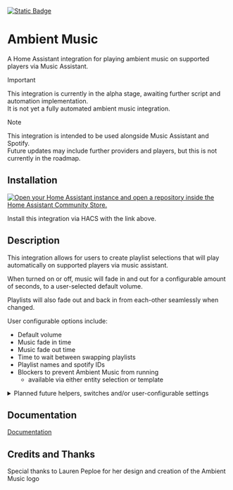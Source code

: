 [![Static Badge](https://img.shields.io/badge/HACS-Custom-41BDF5?style=for-the-badge&logo=homeassistantcommunitystore&logoColor=white)](https://github.com/hacs/integration)  

# Ambient Music

A Home Assistant integration for playing ambient music on supported players via Music Assistant.

> [!IMPORTANT]
> This integration is currently in the alpha stage, awaiting further script and automation implementation.  
> It is not yet a fully automated ambient music integration.

> [!NOTE]
> This integration is intended to be used alongside Music Assistant and Spotify.  
> Future updates may include further providers and players, but this is not currently in the roadmap.

## Installation

[![Open your Home Assistant instance and open a repository inside the Home Assistant Community Store.](https://my.home-assistant.io/badges/hacs_repository.svg)](https://my.home-assistant.io/redirect/hacs_repository/?owner=connochio&repository=ambient_music&category=Integration)

Install this integration via HACS with the link above.

## Description

This integration allows for users to create playlist selections that will play automatically on supported players via music assistant.  

When turned on or off, music will fade in and out for a configurable amount of seconds, to a user-selected default volume.  

Playlists will also fade out and back in from each-other seamlessly when changed.

User configurable options include:
- Default volume
- Music fade in time
- Music fade out time
- Time to wait between swapping playlists
- Playlist names and spotify IDs
- Blockers to prevent Ambient Music from running
  - available via either entity selection or template 


<details>
  <summary>Planned future helpers, switches and/or user-configurable settings</summary>
  <br />
  
  - Configurable sleep mode.
    - Sleep mode will play a user-selected playlist at night, based on user-set time of day binary sensors.  
      This will override any currently selected playlist.
  - Configurable hours
    - Ambient music will play only during set hours, based on user-set time of day binary sensors.
</details>

## Documentation

[Documentation](https://github.com/connochio/ambient_music_documentation#readme)

## Credits and Thanks

Special thanks to Lauren Peploe for her design and creation of the Ambient Music logo
